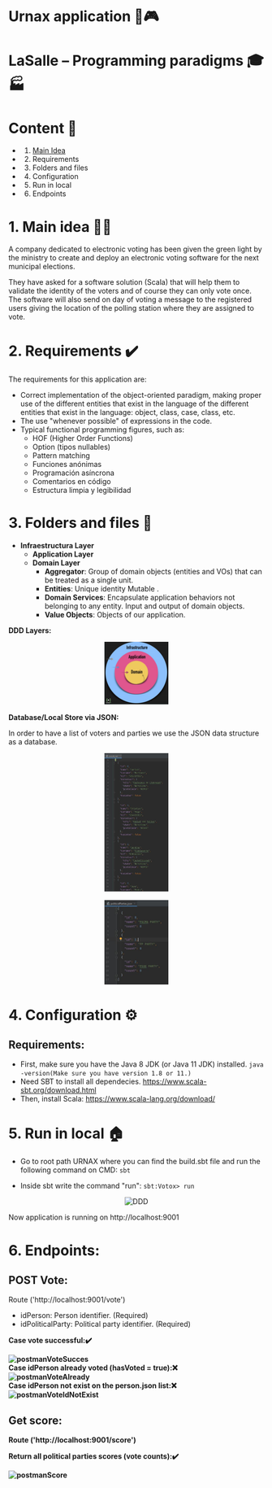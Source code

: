 # Urnax application 📳🎮

# LaSalle – Programming paradigms 🎓🏭

# Content 📇

*   1. <a href="url"> Main Idea </a>
*   2. Requirements
*   3. Folders and files
*   4. Configuration
*   5. Run in local
*   6. Endpoints

# 1. Main idea 🤔💭

A company dedicated to electronic voting has been given the green light by the ministry to create and deploy an
electronic voting software for the next municipal elections.

They have asked for a software solution (Scala) that will help them to validate the identity of the voters and of course
they can only vote once. The software will also send on day of voting a message to the registered users giving the
location of the polling station where they are assigned to vote.

# 2. Requirements ✔️

The requirements for this application are:

* Correct implementation of the object-oriented paradigm, making proper use of the different entities that exist in the
  language of the different entities that exist in the language: object, class, case, class, etc.
* The use "whenever possible" of expressions in the code.
* Typical functional programming figures, such as:
    - HOF (Higher Order Functions)
    - Option (tipos nullables)
    - Pattern matching
    - Funciones anónimas
    - Programación asíncrona
    - Comentarios en código
    - Estructura limpia y legibilidad

# 3. Folders and files 📁
 * **Infraestructura Layer**
    * **Application Layer**
    * **Domain Layer**
      *  **Aggregator**: Group of domain objects (entities and VOs) that can be treated as a single unit.
      *  **Entities**: Unique identity Mutable .
      *  **Domain Services**: Encapsulate application behaviors not belonging to any entity. Input and output of domain objects.
      *  **Value Objects**: Objects of our application.

**DDD Layers:**  

<p align="center">
 <img style="text-align:center" src="images/ddd.PNG" width="25%" height="25%" alt="DDD">
</p>

**Database/Local Store via JSON:**  


In order to have a list of voters and parties we use the JSON data structure as a database.
<p align="center">
 <img style="text-align:center" src="images/peopleJson.JPG" width="25%" height="25%" alt="peopleJson">
</p>
<p align="center">
 <img style="text-align:center" src="images/politicalParties.JPG" width="25%" height="25%" alt="politicalParties">
</p>

# 4. Configuration ⚙️

## Requirements:

- First, make sure you have the Java 8 JDK (or Java 11 JDK) installed. ```java -version(Make sure you have version 1.8 or 11.)```
- Need SBT to install all dependecies. https://www.scala-sbt.org/download.html
- Then, install Scala: https://www.scala-lang.org/download/


# 5. Run in local 🏠

* Go to root path URNAX where you can find the build.sbt file and run the following command on CMD:
```sbt```  


* Inside sbt write the command "run":
```sbt:Votox> run ``` 



<p align="center">
 <img style="text-align:center" src="images/sbtRun.JPG" width="75%" height="75%" alt="DDD">
</p>


Now application is running on http://localhost:9001

# 6. Endpoints:

## POST Vote:
Route ('http://localhost:9001/vote')
* idPerson: Person identifier. (Required)
* idPoliticalParty: Political party identifier. (Required)  

<b>Case vote successful:<b/>✔️  
    

<img style="text-align:center" src="images/postmanVoteSucces.JPG" width="50%" height="50%" alt="postmanVoteSucces">
    </br>
<b>Case idPerson already voted (hasVoted = true):<b/>❌  
</br>
<img style="text-align:center" src="images/postmanVoteAlready.JPG" width="50%" height="50%" alt="postmanVoteAlready">
    </br>
<b>Case idPerson not exist on the person.json list:<b/>❌  
   </br> 

<img style="text-align:center" src="images/postmanVoteIdNotExist.JPG" width="50%" height="50%" alt="postmanVoteIdNotExist">


## Get score:
Route ('http://localhost:9001/score')  

<b>Return all political parties scores (vote counts):<b/>✔️  
    

<img style="text-align:center" src="images/postmanScore.JPG" width="50%" height="50%" alt="postmanScore">


